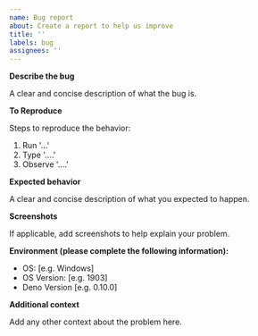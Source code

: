 ```yaml
---
name: Bug report
about: Create a report to help us improve
title: ''
labels: bug
assignees: ''
---
```


**Describe the bug**

A clear and concise description of what the bug is.

**To Reproduce**

Steps to reproduce the behavior:

1. Run '...'
2. Type '....'
3. Observe '....'

**Expected behavior**

A clear and concise description of what you expected to
happen.

**Screenshots**

If applicable, add screenshots to help explain your problem.

**Environment (please complete the following information):**

- OS: [e.g. Windows]
- OS Version: [e.g. 1903]
- Deno Version [e.g. 0.10.0]

**Additional context**

Add any other context about the problem here.
